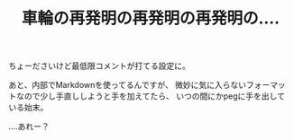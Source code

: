 ﻿---
layout: post
title:  車輪の再発明の再発明の再発明の‥‥
comments: true
---
ちょーださいけど最低限コメントが打てる設定に。

あと、内部でMarkdownを使ってるんですが、
微妙に気に入らないフォーマットなので少し手直ししようと手を加えてたら、
いつの間にかpegに手を出している始末。

‥‥あれー？